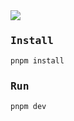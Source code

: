<samp>

<Img src="https://img.shields.io/badge/Node-16-%23fff?style=flat-square&labelColor=7d09f1">

### Install

```bash
pnpm install
```

### Run

```bash
pnpm dev
```

</samp>
